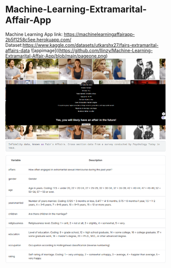 # Machine-Learning-Extramarital-Affair-App

Machine Learning App link: https://machinelearningaffairapp-2b5f1258c5ee.herokuapp.com/
Dataset:https://www.kaggle.com/datasets/utkarshx27/fairs-extramarital-affairs-data
![appimage]((https://github.com/llinzy/Machine-Learning-Extramarital-Affair-App/blob/main/pageone.png)
![appimage](https://github.com/llinzy/Machine-Learning-Extramarital-Affair-App/blob/main/pagetwelve.png)
![appimage](https://github.com/llinzy/Machine-Learning-Extramarital-Affair-App/blob/main/datasetdetails.png)

